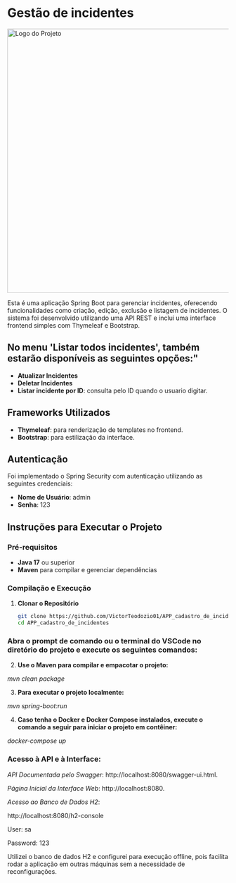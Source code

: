 # Gestão de incidentes
<img src="tela_inicial.png" alt="Logo do Projeto" width="600" />

Esta é uma aplicação Spring Boot para gerenciar incidentes, oferecendo funcionalidades como criação, edição, exclusão e listagem de incidentes. O sistema foi desenvolvido utilizando uma API REST e inclui uma interface frontend simples com Thymeleaf e Bootstrap.

## No menu 'Listar todos incidentes', também estarão disponíveis as seguintes opções:"
- **Atualizar Incidentes**
- **Deletar Incidentes**
- **Listar incidente por ID**: consulta pelo ID quando o usuario digitar.


## Frameworks Utilizados

- **Thymeleaf**: para renderização de templates no frontend.
- **Bootstrap**: para estilização da interface.

## Autenticação

Foi implementado o Spring Security com autenticação utilizando as seguintes credenciais:

- **Nome de Usuário**: admin
- **Senha**: 123

## Instruções para Executar o Projeto

### Pré-requisitos

- **Java 17** ou superior
- **Maven** para compilar e gerenciar dependências

### Compilação e Execução

1. **Clonar o Repositório**
   ```bash
   git clone https://github.com/VictorTeodozio01/APP_cadastro_de_incidentes.git
   cd APP_cadastro_de_incidentes


### Abra o prompt de comando ou o terminal do VSCode no diretório do projeto e execute os seguintes comandos:


2. **Use o Maven para compilar e empacotar o projeto:**

*mvn clean package*

3. **Para executar o projeto localmente:**

*mvn spring-boot:run*

4. **Caso tenha o Docker e Docker Compose instalados, execute o comando a seguir para iniciar o projeto em contêiner:**

*docker-compose up*


### Acesso à API e à Interface:

*API Documentada pelo Swagger*: http://localhost:8080/swagger-ui.html.

*Página Inicial da Interface Web*: http://localhost:8080.

*Acesso ao Banco de Dados H2*: 

http://localhost:8080/h2-console 

User: sa

Password: 123

Utilizei o banco de dados H2 e configurei para execução offline, pois  facilita rodar a aplicação em outras máquinas sem a necessidade de reconfigurações.
